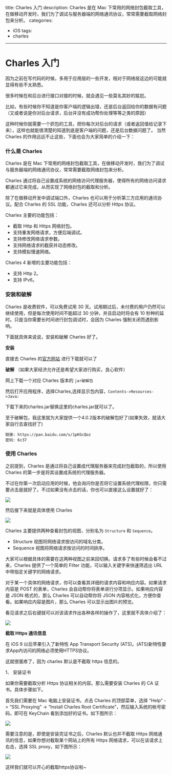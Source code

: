 title: Charles 入门
description: Charles 是在 Mac 下常用的网络封包截取工具，在做移动开发时，我们为了调试与服务器端的网络通讯协议，常常需要截取网络封包来分析。
categories: 
- iOS
tags:
- charles

---

# Charles 入门

因为之前在写代码的时候，多用于应用层的一些开发，相对于网络层这边的可能就显得有些不太熟悉。

很多时候在和后台进行接口对接的时候，就会遇见一些莫名其妙的尴尬。

比如，有些时候你不知道是你客户端的逻辑出错，还是后台返回给你的数据有问题（又或者说是你对后台请求，后台并没有成功帮你处理等等之类的原因）

这种时候你就需要一个抓包的工具，把你每次对后台的请求（或者返回值给记录下来），这样也就能很清楚的知道到底是客户端的问题，还是后台数据问题了。 当然 Charles 的作用远远不止这些，下面也会为大家简单的介绍一下：

### 什么是 Charles

Charles 是在 Mac 下常用的网络封包截取工具，在做移动开发时，我们为了调试与服务器端的网络通讯协议，常常需要截取网络封包来分析。

Charles 通过将自己设置成系统的网络访问代理服务器，使得所有的网络访问请求都通过它来完成，从而实现了网络封包的截取和分析。

除了在做移动开发中调试端口外，Charles 也可以用于分析第三方应用的通讯协议。配合 Charles 的 SSL 功能，Charles 还可以分析 Https 协议。

Charles 主要的功能包括：

- 截取 Http 和 Https 网络封包。
- 支持重发网络请求，方便后端调试。
- 支持修改网络请求参数。
- 支持网络请求的截获并动态修改。
- 支持模拟慢速网络。

Charles 4 新增的主要功能包括：

- 支持 Http 2。
- 支持 IPv6。

### 安装和破解

Charles 是收费软件，可以免费试用 30 天。试用期过后，未付费的用户仍然可以继续使用，但是每次使用时间不能超过 30 分钟，并且启动时将会有 10 秒种的延时。只是当你需要长时间进行封包调试时，会因为 Charles 强制关闭而遇到影响。

下面就具体来说说，安装和破解 Charles 好了。

**安装**

直接去 Charles 的[官方网站](http://www.charlesproxy.com) 进行下载就可以了

**破解** （如果大家经济允许还是希望大家进行购买，良心软件）

网上下载一个对应 Charles 版本的 `jar破解包`

然后打开应用程序，选择Charles,选择显示包内容，`Contents->Resources->Java:`

下载下来的charles.jar替换这里的charles.jar就可以了。

至于破解包，我这里就为大家提供一个4.0.2版本的破解包好了(如果失效，就请大家自行去查找好了)

```
链接: https://pan.baidu.com/s/1pKGcQoz 
密码: 6c37
```

### 使用 Charles

之前提到，Charles 是通过将自己设置成代理服务器来完成封包截取的，所以使用 Charles 的第一步是将其设置成系统的代理服务器。

不过在你第一次启动应用的时候，他会询问你是否将它设置系统代理权限，你只需要点击是就好了。不过如果没有点击的话，你也可以直接这么设置就好了：

![](https://github.com/KnightJoker/KnightJoker.github.io/blob/master/Img/charles%E4%BB%A3%E7%90%86.png?raw=true)

然后接下来就是具体使用 Charles

![](https://github.com/KnightJoker/KnightJoker.github.io/blob/master/Img/charles%E4%B8%BB%E8%A6%81%E7%95%8C%E9%9D%A2.png?raw=true)

Charles 主要提供两种查看封包的视图，分别名为 `Structure` 和 `Sequence`。

- Structure 视图将网络请求按访问的域名分类。
- Sequence 视图将网络请求按访问的时间排序。

大家可以根据具体的需要在这两种视图之前来回切换。请求多了有些时候会看不过来，Charles 提供了一个简单的 Filter 功能，可以输入关键字来快速筛选出 URL 中带指定关键字的网络请求。

对于某一个具体的网络请求，你可以查看其详细的请求内容和响应内容。如果请求内容是 POST 的表单，Charles 会自动帮你将表单进行分项显示。如果响应内容是 JSON 格式的，那么 Charles 可以自动帮你将 JSON 内容格式化，方便你查看。如果响应内容是图片，那么 Charles 可以显示出图片的预览。

看见请求之后右键就可以对该请求作出各种各样的操作了，这里就不具体介绍了：

![](https://github.com/KnightJoker/KnightJoker.github.io/blob/master/Img/charles%E6%93%8D%E4%BD%9C.png?raw=true)

**截取 Https 通讯信息**

在 iOS 9 以后苹果引入了新特性 App Transport Security (ATS)。(ATS)新特性要求App内访问的网络必须使用HTTPS协议。

这就很蛋疼了，因为 charles 默认是不截取 https 信息的。

1、 安装证书

如果你需要截取分析 Https 协议相关的内容。那么需要安装 Charles 的 CA 证书。具体步骤如下。

首先我们需要在 Mac 电脑上安装证书。点击 Charles 的顶部菜单，选择 “Help” -> “SSL Proxying” -> “Install Charles Root Certificate”，然后输入系统的帐号密码，即可在 KeyChain 看到添加好的证书。如下图所示：

![](https://github.com/KnightJoker/KnightJoker.github.io/blob/master/Img/charles%E8%AF%81%E4%B9%A6.png?raw=true)


需要注意的是，即使是安装完证书之后，Charles 默认也并不截取 Https 网络通讯的信息，如果你想对截取某个网站上的所有 Https 网络请求，可以在该请求上右击，选择 SSL proxy，如下图所示：

![](https://github.com/KnightJoker/KnightJoker.github.io/blob/master/Img/charles%E8%AF%81%E4%B9%A6%E4%BB%A3%E7%90%86.png?raw=true)

这样我们就可以开心的截取https协议啦~